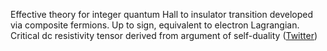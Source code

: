 
Effective theory for integer quantum Hall to insulator transition developed via composite fermions. Up to sign, equivalent to electron Lagrangian. Critical dc resistivity tensor derived from argument of self-duality ([Twitter](https://twitter.com/JoshuahHeath/status/1156945183554060289))
